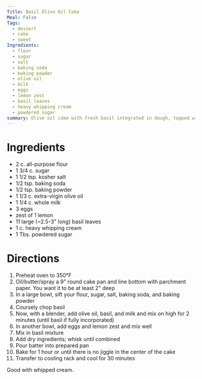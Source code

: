 ```yaml
---
Title: Basil Olive Oil Cake
Meal: False
Tags:
  - dessert
  - cake
  - sweet
Ingredients:
  - flour
  - sugar
  - salt
  - baking soda
  - baking powder
  - olive oil
  - milk
  - eggs
  - lemon zest 
  - basil leaves
  - heavy whipping cream
  - powdered sugar
summary: Olive oil cake with fresh basil integrated in dough, topped with whipped cream.
---
```


# Ingredients
- 2 c. all-purpose flour
- 1 3/4 c. sugar
- 1 1/2 tsp. kosher salt
- 1/2 tsp. baking soda
- 1/2 tsp. baking powder
- 1 1/3 c. extra-virgin olive oil
- 1 1/4 c. whole milk
- 3 eggs
- zest of 1 lemon
- 11 large (~2.5-3" long) basil leaves
- 1 c. heavy whipping cream
- 1 Tbs. powdered sugar

# Directions
1. Preheat oven to 350°F
2. Oil/butter/spray a 9" round cake pan and line bottom with parchment paper. You want it to be at least 2" deep
3. In a large bowl, sift your flour, sugar, salt, baking soda, and baking powder
4. Coursely chop basil
5. Now, with a blender, add olive oil, basil, and milk and mix on high for 2 minutes (until basil if fully incorporated)
6. In another bowl, add eggs and lemon zest and mix well
7. Mix in basil mixture
8. Add dry ingredients; whisk until combined
9. Pour batter into prepared pan
10. Bake for 1 hour or until there is no jiggle in the center of the cake
11. Transfer to cooling rack and cool for 30 minutes

Good with whipped cream.
